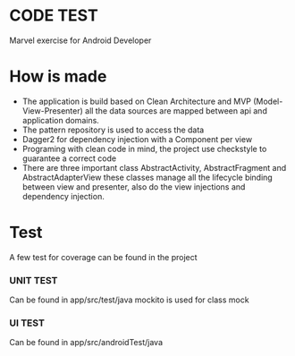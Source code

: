 CODE TEST
===

Marvel exercise for Android Developer

How is made
===

* The application is build based on Clean Architecture and MVP (Model-View-Presenter)
all the data sources are mapped between api and application domains.
* The pattern repository is used to access the data
* Dagger2 for dependency injection with a Component per view
* Programing with clean code in mind, the project use checkstyle to guarantee a
correct code
* There are three important class AbstractActivity, AbstractFragment and
 AbstractAdapterView these classes manage all the lifecycle binding between
 view and presenter, also do the view injections and dependency injection.

Test
===

A few test for coverage can be found in the project

### UNIT TEST

Can be found in app/src/test/java mockito is used for class mock

### UI TEST

Can be found in app/src/androidTest/java
